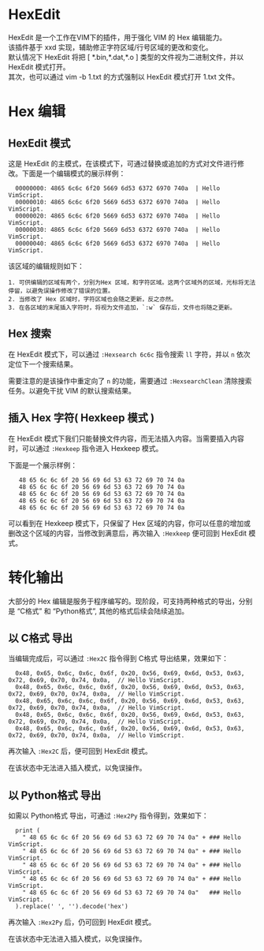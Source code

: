 # HexEdit

HexEdit 是一个工作在VIM下的插件，用于强化 VIM 的 Hex 编辑能力。  
该插件基于 xxd 实现，辅助修正字符区域/行号区域的更改和变化。  
默认情况下 HexEdit 将把 [ \*.bin,\*.dat,\*.o ] 类型的文件视为二进制文件，并以 HexEdit 模式打开。   
其次，也可以通过  vim -b 1.txt 的方式强制以 HexEdit 模式打开 1.txt 文件。   

# Hex 编辑  

## HexEdit 模式

这是 HexEdit 的主模式，在该模式下，可通过替换或追加的方式对文件进行修改。下面是一个编辑模式的展示样例：  

```
  00000000: 4865 6c6c 6f20 5669 6d53 6372 6970 740a  | Hello VimScript.  
  00000010: 4865 6c6c 6f20 5669 6d53 6372 6970 740a  | Hello VimScript.  
  00000020: 4865 6c6c 6f20 5669 6d53 6372 6970 740a  | Hello VimScript.  
  00000030: 4865 6c6c 6f20 5669 6d53 6372 6970 740a  | Hello VimScript.  
  00000040: 4865 6c6c 6f20 5669 6d53 6372 6970 740a  | Hello VimScript.  
```

该区域的编辑规则如下：

    1. 可供编辑的区域有两个，分别为Hex 区域，和字符区域。这两个区域外的区域，光标将无法停留，以避免误操作修改了错误的位置。  
    2. 当修改了 Hex 区域时，字符区域也会随之更新，反之亦然。  
    3. 在各区域的末尾插入字符时，将视为文件追加，`:w` 保存后，文件也将随之更新。  


## Hex 搜索

在 HexEdit 模式下，可以通过 `:Hexsearch 6c6c` 指令搜索 `ll` 字符，并以 `n` 依次定位下一个搜索结果。

需要注意的是该操作中重定向了 `n` 的功能，需要通过 `:HexsearchClean` 清除搜索任务。以避免干扰 VIM 的默认搜索结果。

## 插入 Hex 字符( Hexkeep 模式 )

在 HexEdit 模式下我们只能替换文件内容，而无法插入内容。当需要插入内容时，可以通过 `:Hexkeep` 指令进入 Hexkeep 模式。   

下面是一个展示样例：

```
   48 65 6c 6c 6f 20 56 69 6d 53 63 72 69 70 74 0a  
   48 65 6c 6c 6f 20 56 69 6d 53 63 72 69 70 74 0a  
   48 65 6c 6c 6f 20 56 69 6d 53 63 72 69 70 74 0a  
   48 65 6c 6c 6f 20 56 69 6d 53 63 72 69 70 74 0a  
   48 65 6c 6c 6f 20 56 69 6d 53 63 72 69 70 74 0a  
```

可以看到在 Hexkeep 模式下，只保留了 Hex 区域的内容，你可以任意的增加或删改这个区域的内容，当修改到满意后，再次输入 `:Hexkeep` 便可回到 HexEdit 模式。

# 转化输出

大部分的 Hex 编辑是服务于程序编写的。现阶段，可支持两种格式的导出，分别是 “C格式” 和 “Python格式”, 其他的格式后续会陆续追加。

## 以 C格式 导出

当编辑完成后，可以通过 `:Hex2C` 指令得到 C格式 导出结果，效果如下：

```
  0x48, 0x65, 0x6c, 0x6c, 0x6f, 0x20, 0x56, 0x69, 0x6d, 0x53, 0x63, 0x72, 0x69, 0x70, 0x74, 0x0a,  // Hello VimScript.  
  0x48, 0x65, 0x6c, 0x6c, 0x6f, 0x20, 0x56, 0x69, 0x6d, 0x53, 0x63, 0x72, 0x69, 0x70, 0x74, 0x0a,  // Hello VimScript.  
  0x48, 0x65, 0x6c, 0x6c, 0x6f, 0x20, 0x56, 0x69, 0x6d, 0x53, 0x63, 0x72, 0x69, 0x70, 0x74, 0x0a,  // Hello VimScript.  
  0x48, 0x65, 0x6c, 0x6c, 0x6f, 0x20, 0x56, 0x69, 0x6d, 0x53, 0x63, 0x72, 0x69, 0x70, 0x74, 0x0a,  // Hello VimScript.  
  0x48, 0x65, 0x6c, 0x6c, 0x6f, 0x20, 0x56, 0x69, 0x6d, 0x53, 0x63, 0x72, 0x69, 0x70, 0x74, 0x0a,  // Hello VimScript.  
```

再次输入 `:Hex2C` 后，便可回到 HexEdit 模式。

在该状态中无法进入插入模式，以免误操作。

## 以 Python格式 导出

如需以 Python格式 导出，可通过 `:Hex2Py` 指令得到，效果如下：

```
  print (  
    " 48 65 6c 6c 6f 20 56 69 6d 53 63 72 69 70 74 0a" + ### Hello VimScript.  
    " 48 65 6c 6c 6f 20 56 69 6d 53 63 72 69 70 74 0a" + ### Hello VimScript.  
    " 48 65 6c 6c 6f 20 56 69 6d 53 63 72 69 70 74 0a" + ### Hello VimScript.  
    " 48 65 6c 6c 6f 20 56 69 6d 53 63 72 69 70 74 0a" + ### Hello VimScript.  
    " 48 65 6c 6c 6f 20 56 69 6d 53 63 72 69 70 74 0a"   ### Hello VimScript.  
  ).replace(' ', '').decode('hex')
```

再次输入 `:Hex2Py` 后，仍可回到 HexEdit 模式。

在该状态中无法进入插入模式，以免误操作。

